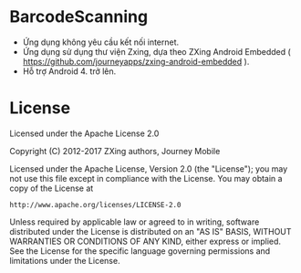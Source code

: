 # BarcodeScanning 
- Ứng dụng không yêu cầu kết nối internet.
- Ứng dụng sử dụng thư viện Zxing, dựa theo ZXing Android Embedded ( https://github.com/journeyapps/zxing-android-embedded ).
- Hỗ trợ Android 4. trở lên.

# License
Licensed under the Apache License 2.0

Copyright (C) 2012-2017 ZXing authors, Journey Mobile

Licensed under the Apache License, Version 2.0 (the "License");
you may not use this file except in compliance with the License.
You may obtain a copy of the License at

    http://www.apache.org/licenses/LICENSE-2.0

Unless required by applicable law or agreed to in writing, software
distributed under the License is distributed on an "AS IS" BASIS,
WITHOUT WARRANTIES OR CONDITIONS OF ANY KIND, either express or implied.
See the License for the specific language governing permissions and
limitations under the License.
